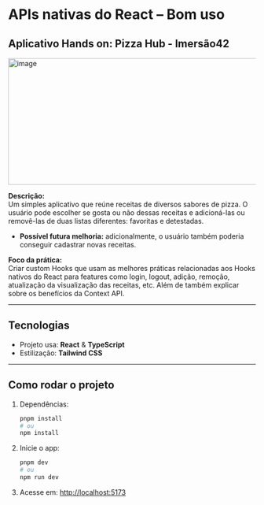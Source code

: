 
# APIs nativas do React – Bom uso

## Aplicativo Hands on: Pizza Hub - Imersão42

<img width="1009" height="257" alt="image" src="https://github.com/user-attachments/assets/ab21cf30-287b-405e-8aa8-ca75c2725bd0" />


**Descrição:**  
Um simples aplicativo que reúne receitas de diversos sabores de pizza. O usuário pode escolher se gosta ou não dessas receitas e adicioná-las ou removê-las de duas listas diferentes: favoritas e detestadas. 

- **Possível futura melhoria:** adicionalmente, o usuário também poderia conseguir cadastrar novas receitas.




**Foco da prática:**  
Criar custom Hooks que usam as melhores práticas relacionadas aos Hooks nativos do React para features como login, logout, adição, remoção, atualização da visualização das receitas, etc. Além de também explicar sobre os benefícios da Context API.

---

## Tecnologias

- Projeto usa: **React** & **TypeScript**
- Estilização: **Tailwind CSS**

---

## Como rodar o projeto

1. Dependências:
   ```bash
   pnpm install
   # ou
   npm install
   ```

2. Inicie o app:
   ```bash
   pnpm dev
   # ou
   npm run dev
   ```

3. Acesse em: [http://localhost:5173](http://localhost:5173)
